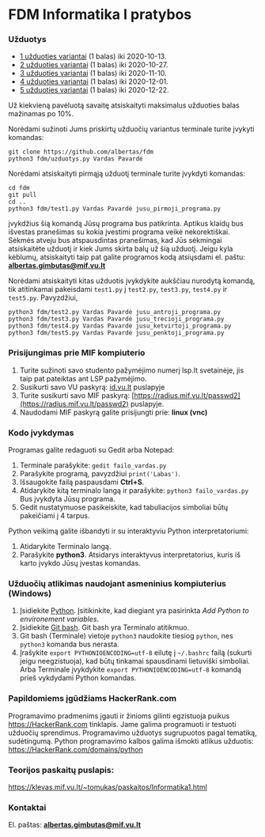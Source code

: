 # FDM Informatika I pratybos
### Užduotys

 - [1 užduoties variantai](https://klevas.mif.vu.lt/~tomukas/uzduotys/ruduo/uzd_1.html) (1 balas) iki 2020-10-13.
 - [2 užduoties variantai](https://klevas.mif.vu.lt/~tomukas/uzduotys/ruduo/uzd_2.html) (1 balas) iki 2020-10-27.
 - [3 užduoties variantai](https://klevas.mif.vu.lt/~tomukas/uzduotys/ruduo/uzd_3.html) (1 balas) iki 2020-11-10.
 - [4 užduoties variantai](https://klevas.mif.vu.lt/~tomukas/uzduotys/ruduo/uzd_4.html) (1 balas) iki 2020-12-01.
 - [5 užduoties variantai](https://klevas.mif.vu.lt/~tomukas/uzduotys/ruduo/uzd_5.html) (1 balas) iki 2020-12-22.

Už kiekvieną pavėluotą savaitę atsiskaityti maksimalus užduoties balas mažinamas po 10%.

Norėdami sužinoti Jums priskirtų užduočių variantus terminale turite įvykyti komandas:

    git clone https://github.com/albertas/fdm
    python3 fdm/uzduotys.py Vardas Pavardė

Norėdami atsiskaityti pirmąją užduotį terminale turite įvykdyti komandas:

    cd fdm
    git pull
    cd ..
    python3 fdm/test1.py Vardas Pavardė jusu_pirmoji_programa.py

įvykdžius šią komandą Jūsų programa bus patikrinta. Aptikus klaidų bus išvestas
pranešimas su kokia įvestimi programa veikė nekorektiškai. Sėkmės atveju bus atspausdintas 
pranešimas, kad Jūs sėkmingai atsiskaitėte užduotį ir kiek Jums skirta balų už šią užduotį.
Jeigu kyla kėblumų, atsiskaityti taip pat galite programos kodą atsiųsdami el. paštu:
**albertas.gimbutas@mif.vu.lt**

Norėdami atsiskaityti kitas užduotis įvykdykite aukščiau nurodytą komandą, tik
atitinkamai pakeisdami `test1.py` į `test2.py`, `test3.py`, `test4.py` ir `test5.py`. Pavyzdžiui,

    python3 fdm/test2.py Vardas Pavardė jusu_antroji_programa.py
    python3 fdm/test3.py Vardas Pavardė jusu_trecioji_programa.py
    python3 fdm/test4.py Vardas Pavardė jusu_ketvirtoji_programa.py
    python3 fdm/test5.py Vardas Pavardė jusu_penktoji_programa.py

### Prisijungimas prie MIF kompiuterio
1. Turite sužinoti savo studento pažymėjimo numerį lsp.lt svetainėje, jis taip pat pateiktas ant LSP pažymėjimo.
2. Susikurti savo VU paskyrą: [id.vu.lt](https://id.vu.lt) puslapyje
3. Turite susikurti savo MIF paskyrą: [https://radius.mif.vu.lt/passwd2](https://radius.mif.vu.lt/passwd2) puslapyje.
4. Naudodami MIF paskyrą galite prisijungti prie:  **linux (vnc)**

### Kodo įvykdymas
Programas galite redaguoti su Gedit arba Notepad:
1. Terminale parašykite: `gedit failo_vardas.py`
2. Parašykite programą, pavyzdžiui `print('Labas')`.
3. Išsaugokite failą paspausdami **Ctrl+S**.
4. Atidarykite kitą terminalo langą ir parašykite: `python3 failo_vardas.py`
Bus įvykdyta Jūsų programa.
5. Gedit nustatymuose pasikeiskite, kad tabuliacijos simboliai būtų pakeičiami į 4 tarpus.

Python veikimą galite išbandyti ir su interaktyviu Python interpretatoriumi:
1. Atidarykite Terminalo langą.
2. Parašykite **python3**. Atsidarys interaktyvus interpretatorius, kuris
iš karto įvykdo Jūsų įvestas komandas.

### Užduočių atlikimas naudojant asmeninius kompiuterius (Windows)
1. Įsidiekite [Python](https://www.python.org/downloads/). Įsitikinkite, kad
   diegiant yra pasirinkta *Add Python to environement variables*.
2. Įsidiekite [Git bash](https://gitforwindows.org/).
    Git bash yra Terminalo atitikmuo.
3. Git bash (Terminale) vietoje `python3` naudokite tiesiog `python`, nes
   `python3` komanda bus nerasta.
4. Įrašykite `export PYTHONIOENCODING=utf-8` eilutę į `~/.bashrc` failą
   (sukurti jeigu neegzistuoja), kad būtų tinkamai spausdinami lietuviški simboliai.
   Arba Terminale įvykdykite `export PYTHONIOENCODING=utf-8` komandą prieš
   vykdydami Python komandas.


### Papildomiems įgūdžiams HackerRank.com
Programavimo pradmenims įgauti ir žinioms gilinti egzistuoja puikus
https://HackerRank.com tinklapis. Jame galima programuoti ir testuoti užduočių
sprendimus. Programavimo užduotys sugrupuotos pagal tematiką, sudėtingumą.
Python programavimo kalbos galima išmokti atlikus užduotis:
https://HackerRank.com/domains/python


### Teorijos paskaitų puslapis:
https://klevas.mif.vu.lt/~tomukas/paskaitos/Informatika1.html


### Kontaktai
El. paštas:  **albertas.gimbutas@mif.vu.lt**



